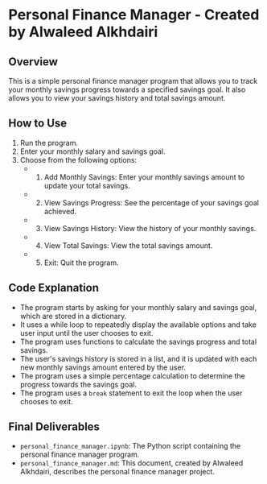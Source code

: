 # Personal Finance Manager - Created by Alwaleed Alkhdairi

## Overview
This is a simple personal finance manager program that allows you to track your monthly savings progress towards a specified savings goal. It also allows you to view your savings history and total savings amount.

## How to Use
1. Run the program.
2. Enter your monthly salary and savings goal.
3. Choose from the following options:
   - 1. Add Monthly Savings: Enter your monthly savings amount to update your total savings.
   - 2. View Savings Progress: See the percentage of your savings goal achieved.
   - 3. View Savings History: View the history of your monthly savings.
   - 4. View Total Savings: View the total savings amount.
   - 5. Exit: Quit the program.

## Code Explanation
- The program starts by asking for your monthly salary and savings goal, which are stored in a dictionary.
- It uses a while loop to repeatedly display the available options and take user input until the user chooses to exit.
- The program uses functions to calculate the savings progress and total savings.
- The user's savings history is stored in a list, and it is updated with each new monthly savings amount entered by the user.
- The program uses a simple percentage calculation to determine the progress towards the savings goal.
- The program uses a `break` statement to exit the loop when the user chooses to exit.

## Final Deliverables
- `personal_finance_manager.ipynb`: The Python script containing the personal finance manager program.
- `personal_finance_manager.md`: This document, created by Alwaleed Alkhdairi, describes the personal finance manager project.
